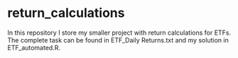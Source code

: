 # return_calculations
In this repository I store my smaller project with return calculations for ETFs. The complete task can be found in ETF_Daily Returns.txt and my solution in ETF_automated.R.
